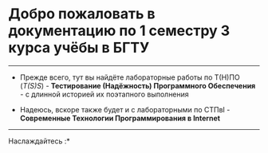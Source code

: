 # Добро пожаловать в документацию по 1 семестру 3 курса учёбы в БГТУ #

---

- Прежде всего, тут вы найдёте лабораторные работы по Т(Н)ПО (*T(S)S*) - **Тестирование (Надёжность) Программного Обеспечения** - с длинной историей их поэтапного выполнения

- Надеюсь, вскоре также будет и с лабораторными по СТПвI - **Современные Технологии Программирования в Internet**



---

Наслаждайтесь :*
